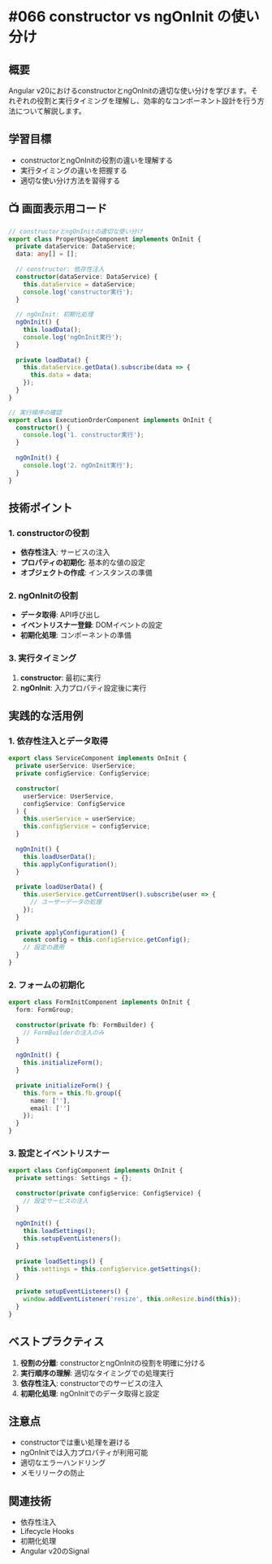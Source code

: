 # #066 constructor vs ngOnInit の使い分け

## 概要
Angular v20におけるconstructorとngOnInitの適切な使い分けを学びます。それぞれの役割と実行タイミングを理解し、効率的なコンポーネント設計を行う方法について解説します。

## 学習目標
- constructorとngOnInitの役割の違いを理解する
- 実行タイミングの違いを把握する
- 適切な使い分け方法を習得する

## 📺 画面表示用コード

```typescript
// constructorとngOnInitの適切な使い分け
export class ProperUsageComponent implements OnInit {
  private dataService: DataService;
  data: any[] = [];
  
  // constructor: 依存性注入
  constructor(dataService: DataService) {
    this.dataService = dataService;
    console.log('constructor実行');
  }
  
  // ngOnInit: 初期化処理
  ngOnInit() {
    this.loadData();
    console.log('ngOnInit実行');
  }
  
  private loadData() {
    this.dataService.getData().subscribe(data => {
      this.data = data;
    });
  }
}
```

```typescript
// 実行順序の確認
export class ExecutionOrderComponent implements OnInit {
  constructor() {
    console.log('1. constructor実行');
  }
  
  ngOnInit() {
    console.log('2. ngOnInit実行');
  }
}
```

## 技術ポイント

### 1. constructorの役割
- **依存性注入**: サービスの注入
- **プロパティの初期化**: 基本的な値の設定
- **オブジェクトの作成**: インスタンスの準備

### 2. ngOnInitの役割
- **データ取得**: API呼び出し
- **イベントリスナー登録**: DOMイベントの設定
- **初期化処理**: コンポーネントの準備

### 3. 実行タイミング
1. **constructor**: 最初に実行
2. **ngOnInit**: 入力プロパティ設定後に実行

## 実践的な活用例

### 1. 依存性注入とデータ取得
```typescript
export class ServiceComponent implements OnInit {
  private userService: UserService;
  private configService: ConfigService;
  
  constructor(
    userService: UserService,
    configService: ConfigService
  ) {
    this.userService = userService;
    this.configService = configService;
  }
  
  ngOnInit() {
    this.loadUserData();
    this.applyConfiguration();
  }
  
  private loadUserData() {
    this.userService.getCurrentUser().subscribe(user => {
      // ユーザーデータの処理
    });
  }
  
  private applyConfiguration() {
    const config = this.configService.getConfig();
    // 設定の適用
  }
}
```

### 2. フォームの初期化
```typescript
export class FormInitComponent implements OnInit {
  form: FormGroup;
  
  constructor(private fb: FormBuilder) {
    // FormBuilderの注入のみ
  }
  
  ngOnInit() {
    this.initializeForm();
  }
  
  private initializeForm() {
    this.form = this.fb.group({
      name: [''],
      email: ['']
    });
  }
}
```

### 3. 設定とイベントリスナー
```typescript
export class ConfigComponent implements OnInit {
  private settings: Settings = {};
  
  constructor(private configService: ConfigService) {
    // 設定サービスの注入
  }
  
  ngOnInit() {
    this.loadSettings();
    this.setupEventListeners();
  }
  
  private loadSettings() {
    this.settings = this.configService.getSettings();
  }
  
  private setupEventListeners() {
    window.addEventListener('resize', this.onResize.bind(this));
  }
}
```

## ベストプラクティス

1. **役割の分離**: constructorとngOnInitの役割を明確に分ける
2. **実行順序の理解**: 適切なタイミングでの処理実行
3. **依存性注入**: constructorでのサービスの注入
4. **初期化処理**: ngOnInitでのデータ取得と設定

## 注意点

- constructorでは重い処理を避ける
- ngOnInitでは入力プロパティが利用可能
- 適切なエラーハンドリング
- メモリリークの防止

## 関連技術
- 依存性注入
- Lifecycle Hooks
- 初期化処理
- Angular v20のSignal
